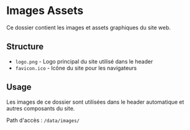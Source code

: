 # Images Assets

Ce dossier contient les images et assets graphiques du site web.

## Structure

- `logo.png` - Logo principal du site utilisé dans le header
- `favicon.ico` - Icône du site pour les navigateurs

## Usage

Les images de ce dossier sont utilisées dans le header automatique et autres composants du site.

Path d'accès : `/data/images/`
